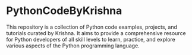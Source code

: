 # PythonCodeByKrishna
This repository is a collection of Python code examples, projects, and tutorials curated by Krishna. It aims to provide a comprehensive resource for Python developers of all skill levels to learn, practice, and explore various aspects of the Python programming language.
